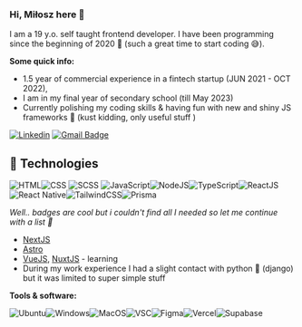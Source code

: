 
### Hi, Miłosz here 👋


I am a 19 y.o. self taught  frontend developer. I have been programming since the beginning of 2020 🦠 (such a great time to start coding 😅).

**Some quick info:**
- 1.5 year of commercial experience in a fintech startup (JUN 2021 - OCT 2022),
- I am in my final year of secondary school (till May 2023)
- Currently polishing my coding skills & having fun with new and shiny JS frameworks 🤠 (kust kidding, only useful stuff )

[![Linkedin](https://img.shields.io/badge/-LinkedIn-blue?style=flat-square&logo=Linkedin&logoColor=white&link=https://www.linkedin.com/in/mi%C5%82osz-piskad%C5%82o-477a2a1b5/)](https://www.linkedin.com/in/mi%C5%82osz-piskad%C5%82o-477a2a1b5/)
[![Gmail Badge](https://img.shields.io/badge/-Gmail-c14438?style=flat-square&logo=Gmail&logoColor=white&link=mailto:milosz.devmail@gmail.com)](mailto:milosz.devmail@gmail.com)

## 🔧 Technologies
![HTML](https://img.shields.io/badge/HTML5-E34F26?style=for-the-badge&logo=html5&logoColor=white)![CSS](https://img.shields.io/badge/CSS3-1572B6?style=for-the-badge&logo=css3&logoColor=white)
![SCSS](https://img.shields.io/badge/Sass-CC6699?style=for-the-badge&logo=sass&logoColor=white)
![JavaScript](https://img.shields.io/badge/JavaScript-F7DF1E?style=for-the-badge&logo=javascript&logoColor=black)![NodeJS](https://img.shields.io/badge/Node.js-43853D?style=for-the-badge&logo=node.js&logoColor=white)![TypeScript](https://img.shields.io/badge/TypeScript-007ACC?style=for-the-badge&logo=typescript&logoColor=white)![ReactJS](https://img.shields.io/badge/React-20232A?style=for-the-badge&logo=react&logoColor=61DAFB)
![React Native](https://img.shields.io/badge/React_Native-20232A?style=for-the-badge&logo=react&logoColor=61DAFB)![TailwindCSS](https://img.shields.io/badge/Tailwind_CSS-38B2AC?style=for-the-badge&logo=tailwind-css&logoColor=white)![Prisma](https://img.shields.io/badge/Prisma-3982CE?style=for-the-badge&logo=Prisma&logoColor=white)

*Well.. badges are cool but i couldn't find all I needed so let me continue with a list 😬*
- [NextJS](https://nextjs.org/)
- [Astro](https://astro.build/)
- [VueJS](https://vuejs.org/), [NuxtJS](https://nuxtjs.org/) - learning
- During my work experience I had a slight contact with python 🐍 (django)  but it was limited to super simple stuff

**Tools & software:**

![Ubuntu](https://img.shields.io/badge/Ubuntu-E95420?style=for-the-badge&logo=ubuntu&logoColor=white)![Windows](https://img.shields.io/badge/Windows-0078D6?style=for-the-badge&logo=windows&logoColor=white)![MacOS](https://img.shields.io/badge/mac%20os-000000?style=for-the-badge&logo=apple&logoColor=white)![VSC](https://img.shields.io/badge/Visual_Studio_Code-0078D4?style=for-the-badge&logo=visual%20studio%20code&logoColor=white)![Figma](https://img.shields.io/badge/Figma-F24E1E?style=for-the-badge&logo=figma&logoColor=white)![Vercel](https://img.shields.io/badge/Vercel-000000?style=for-the-badge&logo=vercel&logoColor=white)![Supabase](https://img.shields.io/badge/Supabase-181818?style=for-the-badge&logo=supabase&logoColor=white)
